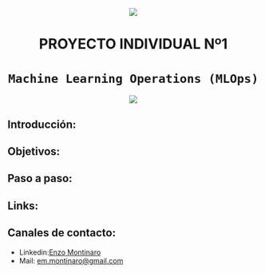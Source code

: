 <p align=center><img src=https://d31uz8lwfmyn8g.cloudfront.net/Assets/logo-henry-white-lg.png><p>

# <h1 align=center> **PROYECTO INDIVIDUAL Nº1** </h1>

# <h1 align=center>**`Machine Learning Operations (MLOps)`**</h1>

<p align=center><img src=https://cdn.analyticsvidhya.com/wp-content/uploads/2023/03/mlops.png><p>

## **Introducción:**
## **Objetivos:**
## **Paso a paso:**
## **Links:**
## **Canales de contacto:**
+ Linkedin:[Enzo Montinaro](https://www.linkedin.com/in/enzo-montinaro-493664250/)
+ Mail: em.montinaro@gmail.com
